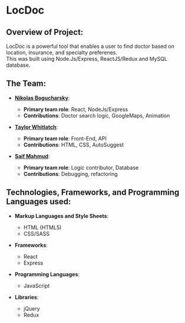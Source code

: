 # LocDoc
## Overview of Project:
LocDoc is a powerful tool that enables a user to find doctor based on location, insurance, and specialty preferenes.  
This was built using Node.Js/Express, ReactJS/Redux and MySQL database.

## The Team:
* **[Nikolas Bogucharsky](https://github.com/niktechnopro)**: 
	* **Primary team role**: React, NodeJs/Express 
  	* **Contributions**:  Doctor search logic, GoogleMaps, Animation 
  	

* **[Taylor Whitlatch](https://github.com/TaylorWhitlatch)**: 
	* **Primary team role**: Front-End, API
  	* **Contributions**:  HTML, CSS, AutoSuggest 
  	

* **[Saif Mahmud](https://github.com/saiftg)**:
	* **Primary team role**: Logic contributor, Database
  	* **Contributions**:  Debugging, refactoring
  	



## Technologies, Frameworks, and Programming Languages used:
* **Markup Languages and Style Sheets**:
    * HTML (HTML5)
    * CSS/SASS

* **Frameworks**:
    * React
    * Express
       
* **Programming Languages**:
	* JavaScript
    
* **Libraries**:
    * jQuery
    * Redux
